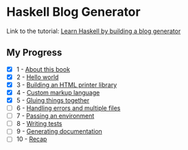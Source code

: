 # Haskell Blog Generator

Link to the tutorial: [Learn Haskell by building a blog generator](https://lhbg-book.link/)

## My Progress

- [x] 1 - [About this book](https://lhbg-book.link/01-about.html)
- [x] 2 - [Hello world](https://lhbg-book.link/02-hello.html)
- [x] 3 - [Building an HTML printer library](https://lhbg-book.link/03-html_printer.html)
- [x] 4 - [Custom markup language](https://lhbg-book.link/04-markup.html)
- [x] 5 - [Gluing things together](https://lhbg-book.link/05-glue.html)
- [ ] 6 - [Handling errors and multiple files]()
- [ ] 7 - [Passing an environment]()
- [ ] 8 - [Writing tests]()
- [ ] 9 - [Generating documentation]()
- [ ] 10 - [Recap]()
